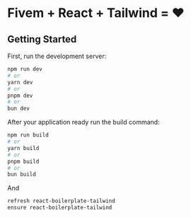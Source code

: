 # Fivem + React + Tailwind = ❤️

## Getting Started

First, run the development server:

```bash
npm run dev
# or
yarn dev
# or
pnpm dev
# or
bun dev
```

After your application ready run the build command:

```bash
npm run build
# or
yarn build
# or
pnpm build
# or
bun build
```

And

```bash
refresh react-boilerplate-tailwind
ensure react-boilerplate-tailwind
```

